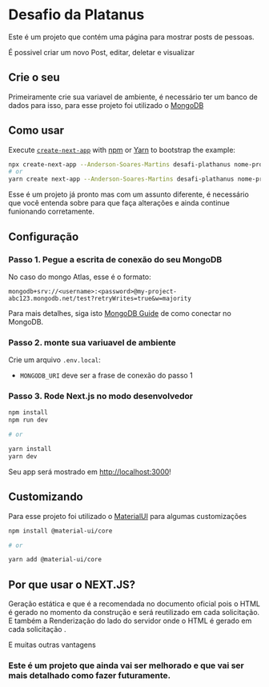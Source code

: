 # Desafio da Platanus

Este é um projeto que contém uma página para mostrar posts de pessoas.

É possivel criar um novo Post, editar, deletar e visualizar

## Crie o seu

Primeiramente crie sua variavel de ambiente, é necessário ter um banco de dados para isso, para esse projeto foi utilizado o [MongoDB](https://www.mongodb.com/pt-br)

## Como usar

Execute [`create-next-app`](https://github.com/vercel/next.js/tree/canary/packages/create-next-app) with [npm](https://docs.npmjs.com/cli/init) or [Yarn](https://yarnpkg.com/lang/en/docs/cli/create/) to bootstrap the example:

```bash
npx create-next-app --Anderson-Soares-Martins desafi-plathanus nome-projeto
# or
yarn create next-app --Anderson-Soares-Martins desafi-plathanus nome-projeto
```
Esse é um projeto já pronto mas com um assunto diferente, é necessário que você entenda sobre para que faça alterações e ainda continue funionando corretamente.


## Configuração

### Passo 1. Pegue a escrita de conexão do seu MongoDB 

No caso do mongo Atlas, esse é o formato:

```
mongodb+srv://<username>:<password>@my-project-abc123.mongodb.net/test?retryWrites=true&w=majority
```

Para mais detalhes, siga isto [MongoDB Guide](https://docs.mongodb.com/guides/server/drivers/) de como conectar no MongoDB.

### Passo 2. monte sua variuavel de ambiente

Crie um arquivo `.env.local`:

- `MONGODB_URI` deve ser a frase de conexão do passo 1

### Passo 3. Rode Next.js no modo desenvolvedor

```bash
npm install
npm run dev

# or

yarn install
yarn dev
```

Seu app será mostrado em [http://localhost:3000](http://localhost:3000)!

## Customizando

Para esse projeto foi utilizado o [MaterialUI](https://material-ui.com/pt/) para algumas customizações

```bash
npm install @material-ui/core

# or

yarn add @material-ui/core
```
## Por que usar o NEXT.JS?

Geração estática e que é a recomendada no documento oficial pois o HTML é gerado no momento da construção e será reutilizado em cada solicitação.
E também a Renderização do lado do servidor onde o HTML é gerado em cada solicitação .

E muitas outras vantagens

### Este é um projeto que ainda vai ser melhorado e que vai ser mais detalhado como fazer futuramente.
